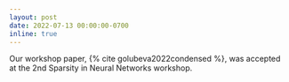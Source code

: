 ```yaml
---
layout: post
date: 2022-07-13 00:00:00-0700
inline: true
---
```


Our workshop paper, {% cite golubeva2022condensed %}, was accepted at the 2nd Sparsity in Neural Networks workshop.
